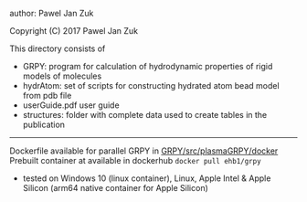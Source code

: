 author:
Pawel Jan Zuk


Copyright (C) 2017
Pawel Jan Zuk


This directory consists of
  * GRPY:
     program for calculation of hydrodynamic properties of rigid models of molecules
  * hydrAtom:
     set of scripts for constructing hydrated atom bead model from pdb file
  * userGuide.pdf
     user guide
  * structures:
     folder with complete data used to create tables in the publication

---
Dockerfile available for parallel GRPY in [GRPY/src/plasmaGRPY/docker](https://github.com/ehb54/GRPY/tree/master/GRPY/src/plasmaGRPY/docker)
Prebuilt container at available in dockerhub `docker pull ehb1/grpy`
 * tested on Windows 10 (linux container), Linux, Apple Intel & Apple Silicon (arm64 native container for Apple Silicon)

